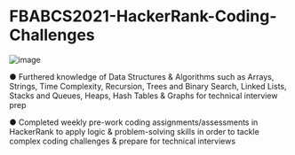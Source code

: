 # FBABCS2021-HackerRank-Coding-Challenges

![image](https://user-images.githubusercontent.com/62675121/134843136-a30ec8b6-3378-4569-a3c4-4ec4095bdc56.png)


● Furthered knowledge of Data Structures & Algorithms such as Arrays, Strings, Time Complexity, Recursion, Trees and Binary Search, Linked Lists, Stacks and Queues, Heaps, Hash Tables & Graphs for technical interview prep

● Completed weekly pre-work coding assignments/assessments in HackerRank to apply logic & problem-solving skills in order to tackle complex coding challenges & prepare for technical interviews
